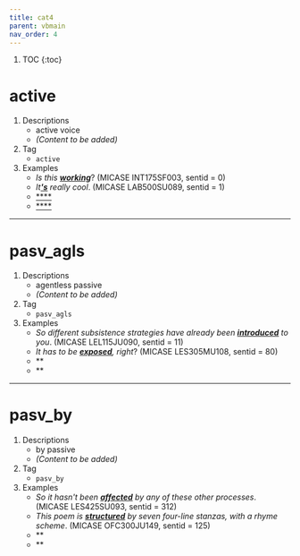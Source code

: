```yaml
---
title: cat4
parent: vbmain
nav_order: 4
---
```

1. TOC
{:toc}

# active

1. Descriptions
    - active voice
    - *(Content to be added)*
2. Tag
    - `active`
3. Examples
    - *Is this <ins>**working**</ins>*? (MICASE INT175SF003, sentid = 0)
    - *It<ins>**'s**</ins> really cool*. (MICASE LAB500SU089, sentid = 1)
    - <ins>****</ins>
    - <ins>****</ins>

---

# pasv_agls

1. Descriptions
    - agentless passive
    - *(Content to be added)*
2. Tag
    - `pasv_agls`
3. Examples
    - *So different subsistence strategies have already been <ins>**introduced**</ins> to you*. (MICASE LEL115JU090, sentid = 11)
    - *It has to be <ins>**exposed**</ins>, right*? (MICASE LES305MU108, sentid = 80)
    - *<ins>****</ins>*
    - *<ins>****</ins>*
---

# pasv_by

1. Descriptions
    - by passive
    - *(Content to be added)*
2. Tag
    - `pasv_by`
3. Examples
    - *So it hasn't been <ins>**affected**</ins> by any of these other processes*. (MICASE LES425SU093, sentid = 312)
    - *This poem is <ins>**structured**</ins> by seven four-line stanzas, with a rhyme scheme*. (MICASE OFC300JU149, sentid = 125)
    - *<ins>****</ins>*
    - *<ins>****</ins>*

